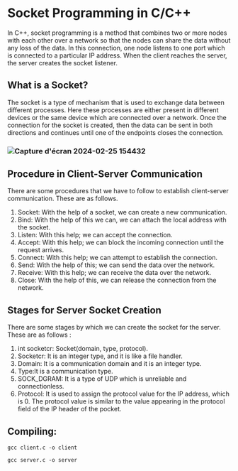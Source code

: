 # Socket Programming in C/C++

In C++, socket programming is a method that combines two or more nodes with each other over a network so that the nodes can share the data without any loss of the data. In this connection, one node listens to one port which is connected to a particular IP address. When the client reaches the server, the server creates the socket listener.

## What is a Socket?

 The socket is a type of mechanism that is used to exchange data between different processes. Here these processes are either present in different devices or the same device which are connected over a network. Once the connection for the socket is created, then the data can be sent in both directions and continues until one of the endpoints closes the connection.

### ![Capture d'écran 2024-02-25 154432](https://github.com/zaid1729/Socket_Connection/assets/107809533/c0dac561-c8f5-4a39-8e37-f589b1f37924)


## Procedure in Client-Server Communication

There are some procedures that we have to follow to establish client-server communication. These are as follows.

1. Socket: With the help of a socket, we can create a new communication.
2. Bind: With the help of this we can, we can attach the local address with the socket.
3. Listen: With this help; we can accept the connection.
4. Accept: With this help; we can block the incoming connection until the request arrives.
5. Connect: With this help; we can attempt to establish the connection.
6. Send: With the help of this; we can send the data over the network.
7. Receive: With this help; we can receive the data over the network.
8. Close: With the help of this, we can release the connection from the network.

## Stages for Server Socket Creation

There are some stages by which we can create the socket for the server. These are as follows : 

1. int socketcr: Socket(domain, type, protocol).
2. Socketcr: It is an integer type, and it is like a file handler.
3. Domain: It is a communication domain and it is an integer type.
4. Type:It is a communication type.
5. SOCK_DGRAM: It is a type of UDP which is unreliable and connectionless.
6. Protocol: It is used to assign the protocol value for the IP address, which is 0. The protocol value is similar to the value appearing in the protocol field of the IP header of the pocket.


## Compiling:

    gcc client.c -o client
    
    gcc server.c -o server



